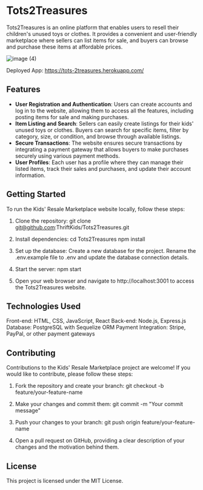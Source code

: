 # Tots2Treasures

Tots2Treasures is an online platform that enables users to resell their children's unused toys or clothes. It provides a convenient and user-friendly marketplace where sellers can list items for sale, and buyers can browse and purchase these items at affordable prices.

![image (4)](https://github.com/ThriftKids/Tots2Treasures/assets/118566376/b5b60bcc-3f4a-4f7a-a767-ae75f05aa619)

Deployed App: https://tots-2treasures.herokuapp.com/

## Features

- **User Registration and Authentication**: Users can create accounts and log in to the website, allowing them to access all the features, including posting items for sale and making purchases.
- **Item Listing and Search**: Sellers can easily create listings for their kids' unused toys or clothes. Buyers can search for specific items, filter by category, size, or condition, and browse through available listings.
- **Secure Transactions**: The website ensures secure transactions by integrating a payment gateway that allows buyers to make purchases securely using various payment methods.
- **User Profiles**: Each user has a profile where they can manage their listed items, track their sales and purchases, and update their account information.

## Getting Started

To run the Kids' Resale Marketplace website locally, follow these steps:

1. Clone the repository:
   git clone git@github.com:ThriftKids/Tots2Treasures.git

2. Install dependencies:
    cd Tots2Treasures
    npm install

3. Set up the database:
    Create a new database for the project.
    Rename the .env.example file to .env and update the database connection details.

4. Start the server:
    npm start

5. Open your web browser and navigate to http://localhost:3001 to access the Tots2Treasures website.

## Technologies Used
Front-end: HTML, CSS, JavaScript, React
Back-end: Node.js, Express.js
Database: PostgreSQL with Sequelize ORM
Payment Integration: Stripe, PayPal, or other payment gateways

## Contributing
Contributions to the Kids' Resale Marketplace project are welcome! If you would like to contribute, please follow these steps:

1. Fork the repository and create your branch:
    git checkout -b feature/your-feature-name

2. Make your changes and commit them:
    git commit -m "Your commit message"

3. Push your changes to your branch:
    git push origin feature/your-feature-name

4. Open a pull request on GitHub, providing a clear description of your changes and the motivation behind them.

## License
This project is licensed under the MIT License.
